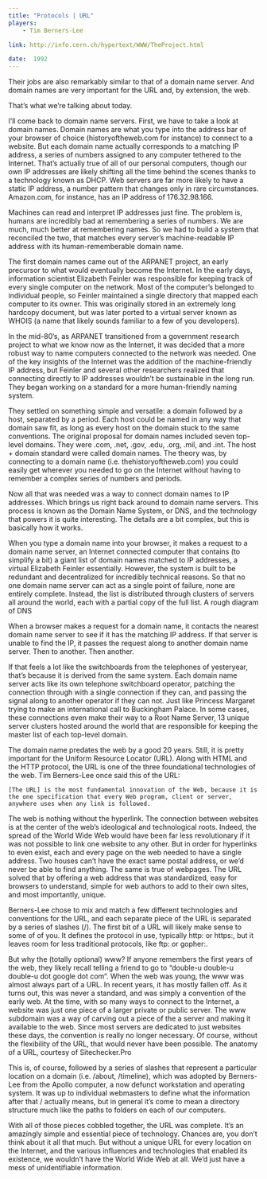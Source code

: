 ```yaml
---
title: "Protocols | URL"
players:
    - Tim Berners-Lee 

link: http://info.cern.ch/hypertext/WWW/TheProject.html

date:  1992
---
```

Their jobs are also remarkably similar to that of a domain name server. And domain names are very important for the URL and, by extension, the web.

That’s what we’re talking about today.

I’ll come back to domain name servers. First, we have to take a look at domain names. Domain names are what you type into the address bar of your browser of choice (historyoftheweb.com for instance) to connect to a website. But each domain name actually corresponds to a matching IP address, a series of numbers assigned to any computer tethered to the Internet. That’s actually true of all of our personal computers, though our own IP addresses are likely shifting all the time behind the scenes thanks to a technology known as DHCP. Web servers are far more likely to have a static IP address, a number pattern that changes only in rare circumstances. Amazon.com, for instance, has an IP address of 176.32.98.166.

Machines can read and interpret IP addresses just fine. The problem is, humans are incredibly bad at remembering a series of numbers. We are much, much better at remembering names. So we had to build a system that reconciled the two, that matches every server’s machine-readable IP address with its human-rememberable domain name.

The first domain names came out of the ARPANET project, an early precursor to what would eventually become the Internet. In the early days, information scientist Elizabeth Feinler was responsible for keeping track of every single computer on the network. Most of the computer’s belonged to individual people, so Feinler maintained a single directory that mapped each computer to its owner. This was originally stored in an extremely long hardcopy document, but was later ported to a virtual server known as WHOIS (a name that likely sounds familiar to a few of you developers).

In the mid-80’s, as ARPANET transitioned from a government research project to what we know now as the Internet, it was decided that a more robust way to name computers connected to the network was needed. One of the key insights of the Internet was the addition of the machine-friendly IP address, but Feinler and several other researchers realized that connecting directly to IP addresses wouldn’t be sustainable in the long run. They began working on a standard for a more human-friendly naming system.

They settled on something simple and versatile: a domain followed by a host, separated by a period. Each host could be named in any way that domain saw fit, as long as every host on the domain stuck to the same conventions. The original proposal for domain names included seven top-level domains. They were .com, .net, .gov, .edu, .org, .mil, and .int. The host + domain standard were called domain names. The theory was, by connecting to a domain name (i.e. thehistoryoftheweb.com) you could easily get wherever you needed to go on the Internet without having to remember a complex series of numbers and periods.

Now all that was needed was a way to connect domain names to IP addresses. Which brings us right back around to domain name servers. This process is known as the Domain Name System, or DNS, and the technology that powers it is quite interesting. The details are a bit complex, but this is basically how it works.

When you type a domain name into your browser, it makes a request to a domain name server, an Internet connected computer that contains (to simplify a bit) a giant list of domain names matched to IP addresses, a virtual Elizabeth Feinler essentially. However, the system is built to be redundant and decentralized for incredibly technical reasons. So that no one domain name server can act as a single point of failure, none are entirely complete. Instead, the list is distributed through clusters of servers all around the world, each with a partial copy of the full list.
A rough diagram of DNS

When a browser makes a request for a domain name, it contacts the nearest domain name server to see if it has the matching IP address. If that server is unable to find the IP, it passes the request along to another domain name server. Then to another. Then another.

If that feels a lot like the switchboards from the telephones of yesteryear, that’s because it is derived from the same system. Each domain name server acts like its own telephone switchboard operator, patching the connection through with a single connection if they can, and passing the signal along to another operator if they can not. Just like Princess Margaret trying to make an international call to Buckingham Palace. In some cases, these connections even make their way to a Root Name Server, 13 unique server clusters hosted around the world that are responsible for keeping the master list of each top-level domain.

The domain name predates the web by a good 20 years. Still, it is pretty important for the Uniform Resource Locator (URL). Along with HTML and the HTTP protocol, the URL is one of the three foundational technologies of the web. Tim Berners-Lee once said this of the URL:

    [The URL] is the most fundamental innovation of the Web, because it is the one specification that every Web program, client or server, anywhere uses when any link is followed.

The web is nothing without the hyperlink. The connection between websites is at the center of the web’s ideological and technological roots. Indeed, the spread of the World Wide Web would have been far less revolutionary if it was not possible to link one website to any other. But in order for hyperlinks to even exist, each and every page on the web needed to have a single address. Two houses can’t have the exact same postal address, or we’d never be able to find anything. The same is true of webpages. The URL solved that by offering a web address that was standardized, easy for browsers to understand, simple for web authors to add to their own sites, and most importantly, unique.

Berners-Lee chose to mix and match a few different technologies and conventions for the URL, and each separate piece of the URL is separated by a series of slashes (/). The first bit of a URL will likely make sense to some of of you. It defines the protocol in use, typically http: or https:, but it leaves room for less traditional protocols, like ftp: or gopher:.

But why the (totally optional) www? If anyone remembers the first years of the web, they likely recall telling a friend to go to “double-u double-u double-u dot google dot com“. When the web was young, the www was almost always part of a URL. In recent years, it has mostly fallen off. As it turns out, this was never a standard, and was simply a convention of the early web. At the time, with so many ways to connect to the Internet, a website was just one piece of a larger private or public server. The www subdomain was a way of carving out a piece of the a server and making it available to the web. Since most servers are dedicated to just websites these days, the convention is really no longer necessary. Of course, without the flexibility of the URL, that would never have been possible.
The anatomy of a URL, courtesy of Sitechecker.Pro

This is, of course, followed by a series of slashes that represent a particular location on a domain (i.e. /about, /timeline), which was adopted by Berners-Lee from the Apollo computer, a now defunct workstation and operating system. It was up to individual webmasters to define what the information after that / actually means, but in general it’s come to mean a directory structure much like the paths to folders on each of our computers.

With all of those pieces cobbled together, the URL was complete. It’s an amazingly simple and essential piece of technology. Chances are, you don’t think about it all that much. But without a unique URL for every location on the Internet, and the various influences and technologies that enabled its existence, we wouldn’t have the World Wide Web at all. We’d just have a mess of unidentifiable information.
